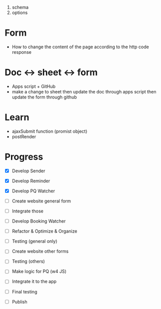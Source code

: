 1. schema
2. options

# Form

- How to change the content of the page according to the http code response

# Doc <-> sheet <-> form

- Apps script + GitHub
- make a change to sheet then update the doc through apps script then update the form through github

# Learn

- ajaxSubmit function (promist object)
- postRender

# Progress

- [x] Develop Sender
- [x] Develop Reminder
- [x] Develop PQ Watcher
- [ ] Create website general form
- [ ] Integrate those

- [ ] Develop Booking Watcher
- [ ] Refactor & Optimize & Organize

- [ ] Testing (general only)

- [ ] Create website other forms
- [ ] Testing (others)

- [ ] Make logic for PQ (w4 JS)
- [ ] Integrate it to the app

- [ ] Final testing

- [ ] Publish
